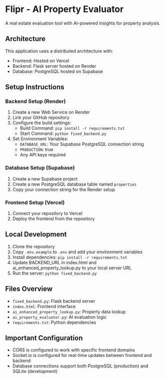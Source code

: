 # Flipr - AI Property Evaluator

A real estate evaluation tool with AI-powered insights for property analysis.

## Architecture

This application uses a distributed architecture with:

- Frontend: Hosted on Vercel
- Backend: Flask server hosted on Render
- Database: PostgreSQL hosted on Supabase

## Setup Instructions

### Backend Setup (Render)

1. Create a new Web Service on Render
2. Link your GitHub repository
3. Configure the build settings:
   - Build Command: `pip install -r requirements.txt`
   - Start Command: `python fixed_backend.py`
4. Set Environment Variables:
   - `DATABASE_URL`: Your Supabase PostgreSQL connection string
   - `PRODUCTION`: true
   - Any API keys required

### Database Setup (Supabase)

1. Create a new Supabase project
2. Create a new PostgreSQL database table named `properties`
3. Copy your connection string for the Render setup

### Frontend Setup (Vercel)

1. Connect your repository to Vercel
2. Deploy the frontend from the repository

## Local Development

1. Clone the repository
2. Copy `.env.example` to `.env` and add your environment variables
3. Install dependencies: `pip install -r requirements.txt`
4. Update BACKEND_URL in index.html and ai_enhanced_property_lookup.py to your local server URL
5. Run the server: `python fixed_backend.py`

## Files Overview

- `fixed_backend.py`: Flask backend server
- `index.html`: Frontend interface
- `ai_enhanced_property_lookup.py`: Property data lookup
- `ai_property_evaluator.py`: AI evaluation logic
- `requirements.txt`: Python dependencies

## Important Configuration

- CORS is configured to work with specific frontend domains
- Socket.io is configured for real-time updates between frontend and backend
- Database connections support both PostgreSQL (production) and SQLite (development)